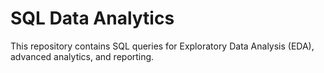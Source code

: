 # SQL Data Analytics

This repository contains SQL queries for Exploratory Data Analysis (EDA), advanced analytics, and reporting.
